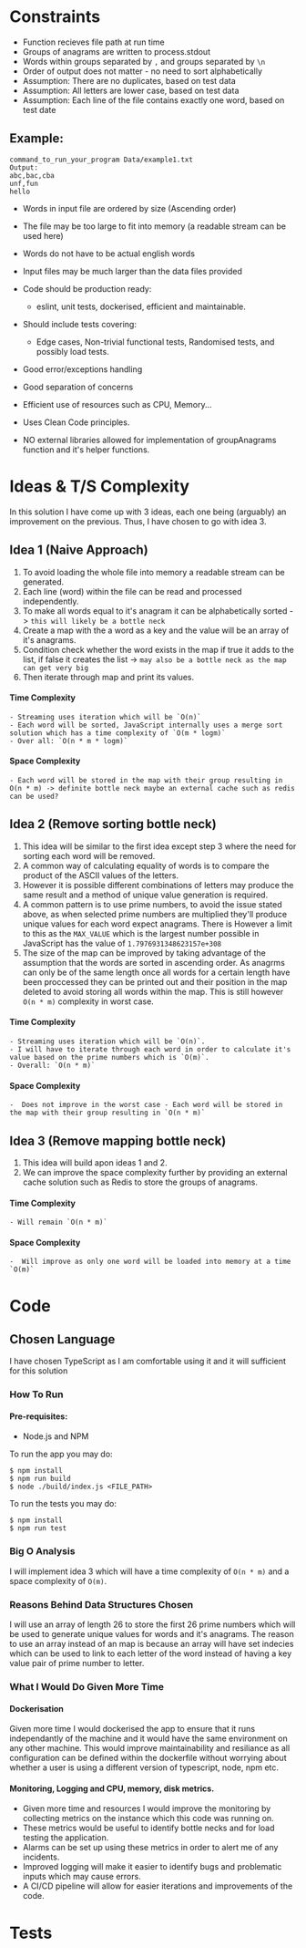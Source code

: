 # Constraints
  - Function recieves file path at run time
  - Groups of anagrams are written to process.stdout
  - Words within groups separated by `,` and groups separated by `\n`
  - Order of output does not matter - no need to sort alphabetically
  - Assumption: There are no duplicates, based on test data
  - Assumption: All letters are lower case, based on test data
  - Assumption: Each line of the file contains exactly one word, based on test date

  ## Example:
    command_to_run_your_program Data/example1.txt
    Output:
    abc,bac,cba
    unf,fun
    hello
 
  - Words in input file are ordered by size (Ascending order)
  - The file may be too large to fit into memory (a readable stream can be used here)
  - Words do not have to be actual english words
  - Input files may be much larger than the data files provided

  - Code should be production ready:
    - eslint, unit tests, dockerised, efficient and maintainable.
  - Should include tests covering:
    - Edge cases, Non-trivial functional tests, Randomised tests, and possibly load tests.
  - Good error/exceptions handling
  - Good separation of concerns
  - Efficient use of resources such as CPU, Memory...
  - Uses Clean Code principles.
  - NO external libraries allowed for implementation of groupAnagrams function and it's helper functions.

# Ideas & T/S Complexity
In this solution I have come up with 3 ideas, each one being (arguably) an improvement on the previous. Thus, I have chosen to go with idea 3.
## Idea 1 (Naive Approach)
1. To avoid loading the whole file into memory a readable stream can be generated.
2. Each line (word) within the file can be read and processed independently.
3. To make all words equal to it's anagram it can be alphabetically sorted -> `this will likely be a bottle neck`
4. Create a map with the a word as a key and the value will be an array of it's anagrams.
5. Condition check whether the word exists in the map if true it adds to the list, if false it creates the list -> `may also be a bottle neck as the map can get very big`
6. Then iterate through map and print its values.

  #### Time Complexity
    - Streaming uses iteration which will be `O(n)`
    - Each word will be sorted, JavaScript internally uses a merge sort solution which has a time complexity of `O(m * logm)`
    - Over all: `O(n * m * logm)`

  #### Space Complexity
    - Each word will be stored in the map with their group resulting in O(n * m) -> definite bottle neck maybe an external cache such as redis can be used?

## Idea 2 (Remove sorting bottle neck)
1. This idea will be similar to the first idea except step 3 where the need for sorting each word will be removed.
2. A common way of calculating equality of words is to compare the product of the ASCII values of the letters.
3. However it is possible different combinations of letters may produce the same result and a method of unique value generation is required.
4. A common pattern is to use prime numbers, to avoid the issue stated above, as when selected prime numbers are multiplied they'll produce unique values for each word expect anagrams. There is However a limit to this as the `MAX_VALUE` which is the largest number possible in JavaScript has the value of `1.7976931348623157e+308`
5. The size of the map can be improved by taking advantage of the assumption that the words are sorted in ascending order.
As anagrms can only be of the same length once all words for a certain length have been proccessed they can be printed out
and their position in the map deleted to avoid storing all words within the map. This is still however `O(n * m)` complexity in worst case.

  #### Time Complexity
    - Streaming uses iteration which will be `O(n)`.
    - I will have to iterate through each word in order to calculate it's value based on the prime numbers which is `O(m)`.
    - Overall: `O(n * m)`

  #### Space Complexity
    -  Does not improve in the worst case - Each word will be stored in the map with their group resulting in `O(n * m)`

## Idea 3 (Remove mapping bottle neck)
1. This idea will build apon ideas 1 and 2.
2. We can improve the space complexity further by providing an external cache solution such as Redis to store the groups of anagrams.

  #### Time Complexity
    - Will remain `O(n * m)`

  #### Space Complexity
    -  Will improve as only one word will be loaded into memory at a time `O(m)`

# Code
## Chosen Language
I have chosen TypeScript as I am comfortable using it and it will sufficient for this solution

### How To Run
#### Pre-requisites:
 - Node.js and NPM

To run the app you may do:
```
$ npm install
$ npm run build
$ node ./build/index.js <FILE_PATH>
```
To run the tests you may do:
```
$ npm install
$ npm run test
```
### Big O Analysis
I will implement idea 3 which will have a time complexity of `O(n * m)` and a space complexity of `O(m)`.
### Reasons Behind Data Structures Chosen
I will use an array of length 26 to store the first 26 prime numbers which will be used to generate unique values for words and it's anagrams.
The reason to use an array instead of an map is because an array will have set indecies which can be used to link to each letter of the word instead of having
a key value pair of prime number to letter.
### What I Would Do Given More Time
  #### Dockerisation
  Given more time I would dockerised the app to ensure that it runs independantly of the machine and it would have the same environment on any other
  machine.
  This would improve maintainability and resiliance as all configuration can be defined within the dockerfile without worrying about whether a user is
  using a different version of typescript, node, npm etc.
  #### Monitoring, Logging and CPU, memory, disk metrics.
  - Given more time and resources I would improve the monitoring by collecting metrics on the instance which this code was running on.
  - These metrics would be useful to identify bottle necks and for load testing the application.
  - Alarms can be set up using these metrics in order to alert me of any incidents.
  - Improved logging will make it easier to identify bugs and problematic inputs which may cause errors.
  - A CI/CD pipeline will allow for easier iterations and improvements of the code.

# Tests

